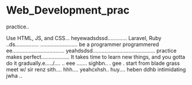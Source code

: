 # Web_Development_prac
practice..

Use HTML, JS, and CSS...
 heyewadsdssd.............
Laravel, Ruby ..ds................
.........................
be a programmer programmered ee...................................
 yeahdsdsd..........................................
practice makes perfect...................
It takes time to learn new things, and you gotta do it gradually.e...../....
..
 eee .......
sighbn..
. gee . start from blade grass meet w/ sir renz
sith....
hhh....
yeahcxhsh..
huy....
heben
ddhb
intimidating
jwha
..
